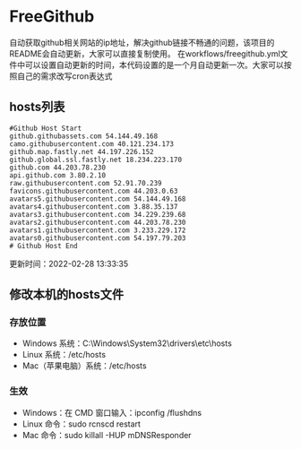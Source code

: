 # FreeGithub
自动获取github相关网站的ip地址，解决github链接不畅通的问题，该项目的README会自动更新，大家可以直接复制使用。
在workflows/freegithub.yml文件中可以设置自动更新的时间，本代码设置的是一个月自动更新一次。大家可以按照自己的需求改写cron表达式

## hosts列表
```base
#Github Host Start
github.githubassets.com 54.144.49.168
camo.githubusercontent.com 40.121.234.173
github.map.fastly.net 44.197.226.152
github.global.ssl.fastly.net 18.234.223.170
github.com 44.203.78.230
api.github.com 3.80.2.10
raw.githubusercontent.com 52.91.70.239
favicons.githubusercontent.com 44.203.0.63
avatars5.githubusercontent.com 54.144.49.168
avatars4.githubusercontent.com 3.88.35.137
avatars3.githubusercontent.com 34.229.239.68
avatars2.githubusercontent.com 44.203.78.230
avatars1.githubusercontent.com 3.233.229.172
avatars0.githubusercontent.com 54.197.79.203
# Github Host End
```

更新时间：2022-02-28 13:33:35

## 修改本机的hosts文件
### 存放位置
* Windows 系统：C:\Windows\System32\drivers\etc\hosts
* Linux 系统：/etc/hosts
* Mac（苹果电脑）系统：/etc/hosts

### 生效
* Windows：在 CMD 窗口输入：ipconfig /flushdns
* Linux 命令：sudo rcnscd restart
* Mac 命令：sudo killall -HUP mDNSResponder